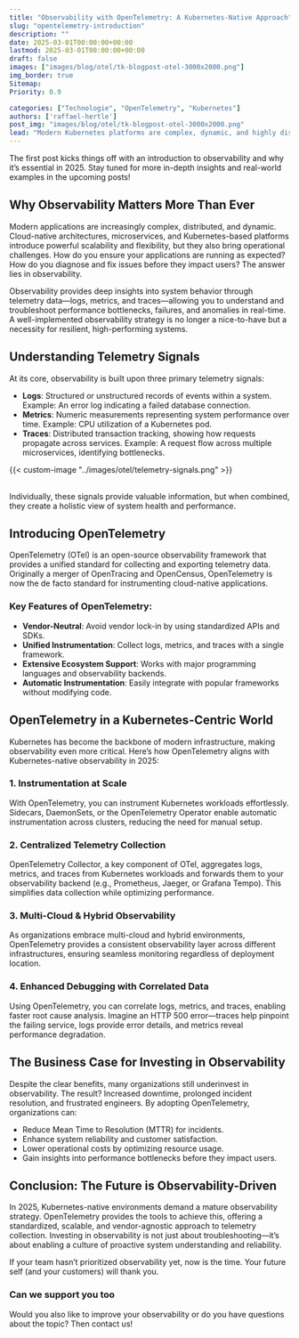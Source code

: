 ```yaml
---
title: "Observability with OpenTelemetry: A Kubernetes-Native Approach"
slug: "opentelemetry-introduction"
description: ""
date: 2025-03-01T00:00:00+00:00
lastmod: 2025-03-01T00:00:00+00:00
draft: false
images: ["images/blog/otel/tk-blogpost-otel-3000x2000.png"]
img_border: true
Sitemap:
Priority: 0.9

categories: ["Technologie", "OpenTelemetry", "Kubernetes"]
authors: ['raffael-hertle']
post_img: "images/blog/otel/tk-blogpost-otel-3000x2000.png"
lead: "Modern Kubernetes platforms are complex, dynamic, and highly distributed. Without a solid observability strategy, detecting and resolving issues can quickly become a challenge. This series provides a comprehensive overview of telemetry signals, how to leverage OpenTelemetry, and best practices for Kubernetes-native environments."
---
```


The first post kicks things off with an introduction to observability and why it’s essential in 2025. Stay tuned for more in-depth insights and real-world examples in the upcoming posts!

## Why Observability Matters More Than Ever

Modern applications are increasingly complex, distributed, and dynamic. Cloud-native architectures, microservices, and Kubernetes-based platforms introduce powerful scalability and flexibility, but they also bring operational challenges. How do you ensure your applications are running as expected? How do you diagnose and fix issues before they impact users? The answer lies in observability.

Observability provides deep insights into system behavior through telemetry data—logs, metrics, and traces—allowing you to understand and troubleshoot performance bottlenecks, failures, and anomalies in real-time. A well-implemented observability strategy is no longer a nice-to-have but a necessity for resilient, high-performing systems.

## Understanding Telemetry Signals

At its core, observability is built upon three primary telemetry signals:

* **Logs**: Structured or unstructured records of events within a system. Example: An error log indicating a failed database connection.  
* **Metrics**: Numeric measurements representing system performance over time. Example: CPU utilization of a Kubernetes pod.  
* **Traces**: Distributed transaction tracking, showing how requests propagate across services. Example: A request flow across multiple microservices, identifying bottlenecks.

{{< custom-image "../images/otel/telemetry-signals.png" >}}
<br>
<br>

Individually, these signals provide valuable information, but when combined, they create a holistic view of system health and performance.

## Introducing OpenTelemetry

OpenTelemetry (OTel) is an open-source observability framework that provides a unified standard for collecting and exporting telemetry data. Originally a merger of OpenTracing and OpenCensus, OpenTelemetry is now the de facto standard for instrumenting cloud-native applications.

### **Key Features of OpenTelemetry:**

* **Vendor-Neutral**: Avoid vendor lock-in by using standardized APIs and SDKs.  
* **Unified Instrumentation**: Collect logs, metrics, and traces with a single framework.  
* **Extensive Ecosystem Support**: Works with major programming languages and observability backends.  
* **Automatic Instrumentation**: Easily integrate with popular frameworks without modifying code.

## OpenTelemetry in a Kubernetes-Centric World

Kubernetes has become the backbone of modern infrastructure, making observability even more critical. Here’s how OpenTelemetry aligns with Kubernetes-native observability in 2025:

### **1. Instrumentation at Scale**

With OpenTelemetry, you can instrument Kubernetes workloads effortlessly. Sidecars, DaemonSets, or the OpenTelemetry Operator enable automatic instrumentation across clusters, reducing the need for manual setup.

### **2. Centralized Telemetry Collection**

OpenTelemetry Collector, a key component of OTel, aggregates logs, metrics, and traces from Kubernetes workloads and forwards them to your observability backend (e.g., Prometheus, Jaeger, or Grafana Tempo). This simplifies data collection while optimizing performance.

### **3. Multi-Cloud & Hybrid Observability**

As organizations embrace multi-cloud and hybrid environments, OpenTelemetry provides a consistent observability layer across different infrastructures, ensuring seamless monitoring regardless of deployment location.

### **4. Enhanced Debugging with Correlated Data**

Using OpenTelemetry, you can correlate logs, metrics, and traces, enabling faster root cause analysis. Imagine an HTTP 500 error—traces help pinpoint the failing service, logs provide error details, and metrics reveal performance degradation.

## The Business Case for Investing in Observability

Despite the clear benefits, many organizations still underinvest in observability. The result? Increased downtime, prolonged incident resolution, and frustrated engineers. By adopting OpenTelemetry, organizations can:

* Reduce Mean Time to Resolution (MTTR) for incidents.  
* Enhance system reliability and customer satisfaction.  
* Lower operational costs by optimizing resource usage.  
* Gain insights into performance bottlenecks before they impact users.

## Conclusion: The Future is Observability-Driven

In 2025, Kubernetes-native environments demand a mature observability strategy. OpenTelemetry provides the tools to achieve this, offering a standardized, scalable, and vendor-agnostic approach to telemetry collection. Investing in observability is not just about troubleshooting—it’s about enabling a culture of proactive system understanding and reliability.

If your team hasn’t prioritized observability yet, now is the time. Your future self (and your customers) will thank you.

### Can we support you too

Would you also like to improve your observability or do you have questions about the topic? Then contact us!
